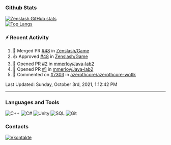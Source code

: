### Github Stats
[![Zenslash GitHub stats](https://github-readme-stats.vercel.app/api?username=zenslash&theme=tokyonight&count_private=false&show_icons=true)](https://github.com/zenslash)<br>
[![Top Langs](https://github-readme-stats.vercel.app/api/top-langs/?username=zenslash&theme=tokyonight&hide=html,css,cmake,javascript)](https://github.com/zenslash)

### :zap: Recent Activity

<!--RECENT_ACTIVITY:start-->
1. 🎉 Merged PR [#48](https://github.com/Zenslash/Game/pull/48) in [Zenslash/Game](https://github.com/Zenslash/Game)
2. 👍 Approved [#48](https://github.com/Zenslash/Game/pull/48#pullrequestreview-769503650) in [Zenslash/Game](https://github.com/Zenslash/Game)
3. 💪 Opened PR [#2](https://github.com/mmerloy/Java-lab2/pull/2) in [mmerloy/Java-lab2](https://github.com/mmerloy/Java-lab2)
4. 💪 Opened PR [#1](https://github.com/mmerloy/Java-lab2/pull/1) in [mmerloy/Java-lab2](https://github.com/mmerloy/Java-lab2)
5. 💬 Commented on [#7303](https://github.com/azerothcore/azerothcore-wotlk/pull/7303#issuecomment-898052621) in [azerothcore/azerothcore-wotlk](https://github.com/azerothcore/azerothcore-wotlk)
<!--RECENT_ACTIVITY:end-->

<!--RECENT_ACTIVITY:last_update-->
Last Updated: Sunday, October 3rd, 2021, 1:12:42 PM
<!--RECENT_ACTIVITY:last_update_end-->

---

### Languages and Tools
![C++](https://img.shields.io/badge/-C++-15130A?style=for-the-badge&logo=c&logoColor=458EC6)
![C#](https://img.shields.io/badge/C%23-15130A?style=for-the-badge&logo=c-sharp&logoColor=50D941)
![Unity](https://img.shields.io/badge/Unity-15130A?style=for-the-badge&logo=unity&logoColor=white)
![SQL](https://img.shields.io/badge/MySQL-15130A?style=for-the-badge&logo=mysql&logoColor=DB0F0F)
![Git](https://img.shields.io/badge/Git-15130A?style=for-the-badge&logo=git&logoColor=ED7373)

### Contacts
[![Vkontakte](https://img.shields.io/badge/-Vkontakte-15130A?style=for-the-badge&logo=Vk&logoColor=4F7DB3)](https://vk.com/zenslash)
